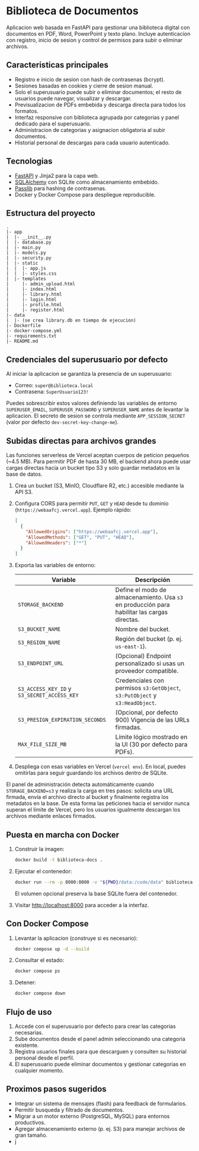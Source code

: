 # Biblioteca de Documentos

Aplicacion web basada en FastAPI para gestionar una biblioteca digital con documentos en PDF, Word, PowerPoint y texto plano. Incluye autenticacion con registro, inicio de sesion y control de permisos para subir o eliminar archivos.

## Caracteristicas principales

- Registro e inicio de sesion con hash de contrasenas (bcrypt).
- Sesiones basadas en cookies y cierre de sesion manual.
- Solo el superusuario puede subir o eliminar documentos; el resto de usuarios puede navegar, visualizar y descargar.
- Previsualizacion de PDFs embebida y descarga directa para todos los formatos.
- Interfaz responsive con biblioteca agrupada por categorias y panel dedicado para el superusuario.
- Administracion de categorias y asignacion obligatoria al subir documentos.
- Historial personal de descargas para cada usuario autenticado.

## Tecnologias

- [FastAPI](https://fastapi.tiangolo.com/) y Jinja2 para la capa web.
- [SQLAlchemy](https://www.sqlalchemy.org/) con SQLite como almacenamiento embebido.
- [Passlib](https://passlib.readthedocs.io/) para hashing de contrasenas.
- Docker y Docker Compose para despliegue reproducible.

## Estructura del proyecto

```
.
|- app
|  |- __init__.py
|  |- database.py
|  |- main.py
|  |- models.py
|  |- security.py
|  |- static
|  |  |- app.js
|  |  |- styles.css
|  |- templates
|     |- admin_upload.html
|     |- index.html
|     |- library.html
|     |- login.html
|     |- profile.html
|     |- register.html
|- data
|  |- (se crea library.db en tiempo de ejecucion)
|- Dockerfile
|- docker-compose.yml
|- requirements.txt
|- README.md
```

## Credenciales del superusuario por defecto

Al iniciar la aplicacion se garantiza la presencia de un superusuario:

- Correo: `super@biblioteca.local`
- Contrasena: `SuperUsuario123!`

Puedes sobrescribir estos valores definiendo las variables de entorno `SUPERUSER_EMAIL`, `SUPERUSER_PASSWORD` y `SUPERUSER_NAME` antes de levantar la aplicacion. El secreto de sesion se controla mediante `APP_SESSION_SECRET` (valor por defecto `dev-secret-key-change-me`).

## Subidas directas para archivos grandes

Las funciones serverless de Vercel aceptan cuerpos de peticion pequeños (~4.5 MB). Para permitir PDF de hasta 30 MB, el backend ahora puede usar cargas directas hacia un bucket tipo S3 y solo guardar metadatos en la base de datos.

1. Crea un bucket (S3, MinIO, Cloudflare R2, etc.) accesible mediante la API S3.
2. Configura CORS para permitir `PUT`, `GET` y `HEAD` desde tu dominio (`https://webaafcj.vercel.app`). Ejemplo rápido:

   ```json
   [
     {
       "AllowedOrigins": ["https://webaafcj.vercel.app"],
       "AllowedMethods": ["GET", "PUT", "HEAD"],
       "AllowedHeaders": ["*"]
     }
   ]
   ```

3. Exporta las variables de entorno:

   | Variable | Descripción |
   | --- | --- |
   | `STORAGE_BACKEND` | Define el modo de almacenamiento. Usa `s3` en producción para habilitar las cargas directas. |
   | `S3_BUCKET_NAME` | Nombre del bucket. |
   | `S3_REGION_NAME` | Región del bucket (p. ej. `us-east-1`). |
   | `S3_ENDPOINT_URL` | (Opcional) Endpoint personalizado si usas un proveedor compatible. |
   | `S3_ACCESS_KEY_ID` y `S3_SECRET_ACCESS_KEY` | Credenciales con permisos `s3:GetObject`, `s3:PutObject` y `s3:HeadObject`. |
   | `S3_PRESIGN_EXPIRATION_SECONDS` | (Opcional, por defecto 900) Vigencia de las URLs firmadas. |
   | `MAX_FILE_SIZE_MB` | Límite lógico mostrado en la UI (30 por defecto para PDFs). |

4. Despliega con esas variables en Vercel (`vercel env`). En local, puedes omitirlas para seguir guardando los archivos dentro de SQLite.

El panel de administración detecta automáticamente cuando `STORAGE_BACKEND=s3` y realiza la carga en tres pasos: solicita una URL firmada, envía el archivo directo al bucket y finalmente registra los metadatos en la base. De esta forma las peticiones hacia el servidor nunca superan el límite de Vercel, pero los usuarios igualmente descargan los archivos mediante enlaces firmados.

## Puesta en marcha con Docker

1. Construir la imagen:
   ```bash
   docker build -t biblioteca-docs .
   ```
2. Ejecutar el contenedor:
   ```bash
   docker run --rm -p 8000:8000 -v "${PWD}/data:/code/data" biblioteca-docs
   ```
   El volumen opcional preserva la base SQLite fuera del contenedor.

3. Visitar [http://localhost:8000](http://localhost:8000) para acceder a la interfaz.

## Con Docker Compose

1. Levantar la aplicacion (construye si es necesario):
   ```bash
   docker compose up -d --build
   ```
2. Consultar el estado:
   ```bash
   docker compose ps
   ```
3. Detener:
   ```bash
   docker compose down
   ```

## Flujo de uso

1. Accede con el superusuario por defecto para crear las categorias necesarias.
2. Sube documentos desde el panel admin seleccionando una categoria existente.
3. Registra usuarios finales para que descarguen y consulten su historial personal desde el perfil.
4. El superusuario puede eliminar documentos y gestionar categorias en cualquier momento.

## Proximos pasos sugeridos

- Integrar un sistema de mensajes (flash) para feedback de formularios.
- Permitir busqueda y filtrado de documentos.
- Migrar a un motor externo (PostgreSQL, MySQL) para entornos productivos.
- Agregar almacenamiento externo (p. ej. S3) para manejar archivos de gran tamaño.
- j
